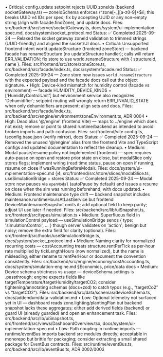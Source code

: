 • Critical: config.update setpoint rejects UUID zoneIds (backend socketGateway.ts) — zoneIdSchema enforces /^zone[-\_][a-z0-9]+$/i; this breaks UUID v4 IDs per spec; fix by accepting UUID or any non-empty string (align with facade.findZone), and update docs. Files: src/backend/src/server/socketGateway.ts, docs/system/ui-mplementation-spec.md, docs/system/socket_protocol.md
Status: ✅ Completed 2025-09-24 — Relaxed the socket gateway zoneId validation to trimmed strings (UUID-friendly) and aligned the socket/UI docs.
• Critical: Unsupported frontend intent world.updateStructure (frontend zoneStore) — backend facade has renameStructure (no updateStructure handler); calls will return ERR_VALIDATION; fix store to use world.renameStructure with { structureId, name }. Files: src/frontend/src/store/zoneStore.ts, src/backend/src/facade/index.ts, docs/system/facade.md
Status: ✅ Completed 2025-09-24 — Zone store now issues `world.renameStructure` with the expected payload and the facade docs call out the object signature.
• High: Device-kind mismatch for humidity control (facade vs environment) — facade HUMIDITY_DEVICE_KINDS = ['HumidityControlUnit'] but environment service also recognizes 'Dehumidifier'; setpoint routing will wrongly return ERR_INVALID_STATE when only dehumidifiers are present; align sets and docs. Files: src/backend/src/facade/index.ts, src/backend/src/engine/environment/zoneEnvironment.ts, ADR 0004
• High: Dead alias '@/engine' (frontend Vite) — maps to ../engine which does not exist; remove or point to shared runtime/backend as intended to avoid broken imports and path confusion. Files: src/frontend/vite.config.ts, tsconfig.base.json (verify mirror), docs
Status: ✅ Completed 2025-09-24 — Removed the unused '@/engine' alias from the frontend Vite and TypeScript configs and updated documentation to reflect the cleanup.
• Medium: Modal pause/resume policy not implemented (frontend) — spec requires auto-pause on open and restore prior state on close, but modalSlice only stores flags; implement wiring (read time status, pause on open if running, resume on close if wasRunningBeforeModal). Files: docs/system/ui-mplementation-spec.md §4, src/frontend/src/store/slices/modalSlice.ts, useSimulationBridge + stores
Status: ✅ Completed 2025-09-24 — Modal store now pauses via `openModal` (autoPause by default) and issues a resume on close when the sim was running beforehand, with docs updated.
• Medium: Frontend maintenance type drift — backend snapshot includes maintenance.runtimeHoursAtLastService but frontend DeviceMaintenanceSnapshot omits it; add optional field to keep parity; adjust UI use later if needed. Files:
src/backend/src/lib/uiSnapshot.ts, src/frontend/src/types/simulation.ts
• Medium: Superfluous field in simulationControl payload — useSimulationBridge sends { type: 'simulationControl', ... } though server validates on 'action'; benign but noisy; remove the extra field for clarity (optional). Files: src/frontend/src/hooks/useSimulationBridge.ts, docs/system/socket_protocol.md
• Medium: Naming clarity for normalized recurring costs — costAccounting treats structure.rentPerTick as per-hour rate multiplied by tickLengthHours (now normalized), but the name is misleading; either rename to rentPerHour or document the convention consistently. Files: src/backend/src/engine/economy/costAccounting.ts, docs/system/simulation-engine.md §Economics, price/data docs
• Medium: Device schema strictness vs usage — deviceSchema.settings is .passthrough; engine expects fields like targetTemperature/targetHumidity/targetCO2; consider tightening/annotating schemas (docs+zod) to catch typos (e.g., “targetCo2” vs “targetCO2”). Files: src/backend/src/data/schemas/deviceSchema.ts, docs/addendum/data-validation.md
• Low: Optional telemetry not surfaced yet in UI — dashboard reads zone.lighting/plantingPlan but backend snapshot lacks these aggregates; either add derived fields (backend) or guard UI (already guarded) and open an enhancement task. Files: src/backend/src/lib/uiSnapshot.ts, src/frontend/src/views/DashboardOverview.tsx, docs/system/ui-mplementation-spec.md
• Low: Path coupling in runtime imports — runtime/eventBus imports backend src modules directly; acceptable in monorepo but brittle for packaging; consider extracting a small shared package for EventBus contracts. Files: src/runtime/eventBus.ts, src/backend/src/lib/eventBus.ts, ADR 0002/0003
